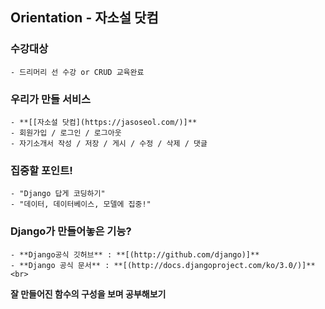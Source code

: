 ## Orientation - 자소설 닷컴

### 수강대상
    - 드리머리 선 수강 or CRUD 교육완료

### 우리가 만들 서비스
    - **[[자소설 닷컴](https://jasoseol.com/)]**
    - 회원가입 / 로그인 / 로그아웃
    - 자기소개서 작성 / 저장 / 게시 / 수정 / 삭제 / 댓글

### 집중할 포인트!
    - "Django 답게 코딩하기"
    - "데이터, 데이터베이스, 모델에 집중!"

### Django가 만들어놓은 기능?
    - **Django공식 깃허브** : **[(http://github.com/django)]**
    - **Django 공식 문서** : **[(http://docs.djangoproject.com/ko/3.0/)]**
    <br>
**잘 만들어진 함수의 구성을 보며 공부해보기**